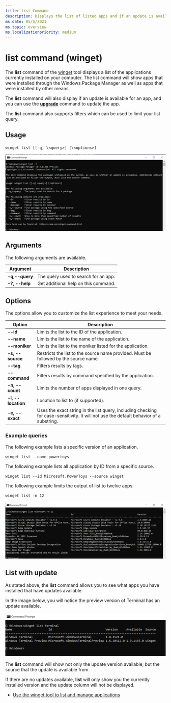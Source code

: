 ```yaml
---
title: list Command
description: Displays the list of listed apps and if an update is available. 
ms.date: 05/5/2021
ms.topic: overview
ms.localizationpriority: medium
---
```


# list command (winget)

The **list** command of the [winget](index.md) tool displays a list of the applications currently installed on your computer. The list command will show apps that were installed through the Windows Package Manager as well as apps that were installed by other means.

The **list** command will also display if an update is available for an app, and you can use the [**upgrade**](.\upgrade.md) command to update the app.

The **list** command also supports filters which can be used to limit your list query.

## Usage

`winget list [[-q] \<query>] [\<options>]`

![Image of list command usage](images\list.png)

## Arguments

The following arguments are available.

| Argument      | Description |
|-------------|-------------|  
| **-q,--query**  |  The query used to search for an app. |
| **-?, --help** |  Get additional help on this command. |

## Options

The options allow you to customize the list experience to meet your needs.

| Option      | Description |
|-------------|-------------|  
| **--id**    |  Limits the list to the ID of the application.   |  
| **--name**   |  Limits the list to the name of the application. |  
| **--moniker**   | Limits the list to the moniker listed for the application. |  
| **-s, --source**   |  Restricts the list to the source name provided. Must be followed by the source name. |  
| **--tag** |  Filters results by tags. |  
| **--command** |  Filters results by command specified by the application. |  
| **-n, --count** | Limits the number of apps displayed in one query.   |
| **-l, --location** |    Location to list to (if supported). |
| **-e, --exact**   |   Uses the exact string in the list query, including checking for case-sensitivity. It will not use the default behavior of a substring. |  

### Example queries

The following example lists a specific version of an application.

```CMD
winget list --name powertoys

```

The following example lists all application by ID from a specific source.

```CMD
winget list --id Microsoft.PowerToys --source winget
```

The following example limits the output of list to twelve apps.

```CMD
winget list -n 12
```

![Image of list output command limited to twelve apps](images\list-count.png)

## List with update

As stated above, the **list** command allows you to see what apps you have installed that have updates available.

In the image below, you will notice the preview version of Terminal has an update available.

![Image of list with update command](images\list-update.png)

The **list** command will show not only the update version available, but the source that the update is available from.

If there are no updates available, **list** will only show you the currently installed version and the update column will not be displayed.

* [Use the winget tool to list and manage applications](index.md)
